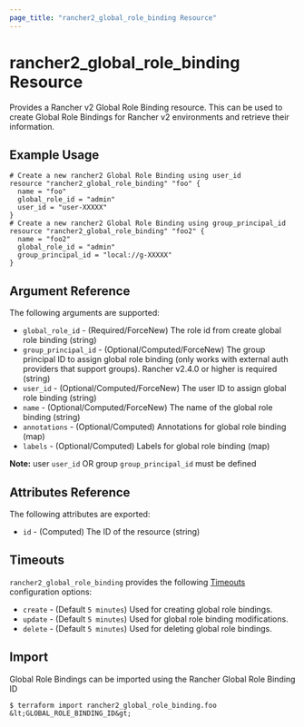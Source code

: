 ```yaml
---
page_title: "rancher2_global_role_binding Resource"
---
```


# rancher2\_global\_role\_binding Resource

Provides a Rancher v2 Global Role Binding resource. This can be used to create Global Role Bindings for Rancher v2 environments and retrieve their information.

## Example Usage

```hcl
# Create a new rancher2 Global Role Binding using user_id
resource "rancher2_global_role_binding" "foo" {
  name = "foo"
  global_role_id = "admin"
  user_id = "user-XXXXX"
}
# Create a new rancher2 Global Role Binding using group_principal_id
resource "rancher2_global_role_binding" "foo2" {
  name = "foo2"
  global_role_id = "admin"
  group_principal_id = "local://g-XXXXX"
}
```

## Argument Reference

The following arguments are supported:

* `global_role_id` - (Required/ForceNew) The role id from create global role binding (string)
* `group_principal_id` - (Optional/Computed/ForceNew) The group principal ID to assign global role binding (only works with external auth providers that support groups). Rancher v2.4.0 or higher is required (string)
* `user_id` - (Optional/Computed/ForceNew) The user ID to assign global role binding (string)
* `name` - (Optional/Computed/ForceNew) The name of the global role binding (string)
* `annotations` - (Optional/Computed) Annotations for global role binding (map)
* `labels` - (Optional/Computed) Labels for global role binding (map)

**Note:** user `user_id` OR group `group_principal_id` must be defined

## Attributes Reference

The following attributes are exported:

* `id` - (Computed) The ID of the resource (string)

## Timeouts

`rancher2_global_role_binding` provides the following
[Timeouts](https://www.terraform.io/docs/configuration/resources.html#operation-timeouts) configuration options:

- `create` - (Default `5 minutes`) Used for creating global role bindings.
- `update` - (Default `5 minutes`) Used for global role binding modifications.
- `delete` - (Default `5 minutes`) Used for deleting global role bindings.

## Import

Global Role Bindings can be imported using the Rancher Global Role Binding ID

```
$ terraform import rancher2_global_role_binding.foo &lt;GLOBAL_ROLE_BINDING_ID&gt;
```

